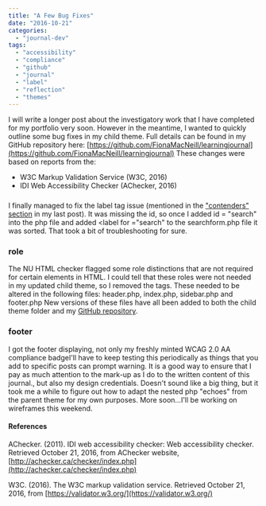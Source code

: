 ```yaml
---
title: "A Few Bug Fixes"
date: "2016-10-21"
categories: 
  - "journal-dev"
tags: 
  - "accessibility"
  - "compliance"
  - "github"
  - "journal"
  - "label"
  - "reflection"
  - "themes"
---
```


I will write a longer post about the investigatory work that I have completed for my portfolio very soon. However in the meantime, I wanted to quickly outline some bug fixes in my child theme. Full details can be found in my GitHub repository here: [https://github.com/FionaMacNeill/learningjournal](https://github.com/FionaMacNeill/learningjournal) These changes were based on reports from the:

- W3C Markup Validation Service (W3C, 2016)
- IDI Web Accessibility Checker (AChecker, 2016)

### <label>

I finally managed to fix the label tag issue (mentioned in the ["contenders" section](http://fionamacneill.co.uk/blog/2016/10/13/theme-testing/#contenders) in my last post). It was missing the id, so once I added id = "search" into the php file and added <label for ="search" to the searchform.php file it was sorted. That took a bit of troubleshooting for sure.

### role

The NU HTML checker flagged some role distinctions that are not required for certain elements in HTML. I could tell that these roles were not needed in my updated child theme, so I removed the tags. These needed to be altered in the following files: header.php, index.php, sidebar.php and footer.php New versions of these files have all been added to both the child theme folder and my [GitHub repository](https://github.com/FionaMacNeill/learningjournal).

### footer

I got the footer displaying, not only my freshly minted WCAG 2.0 AA compliance badge<fn>I'll have to keep testing this periodically as things that you add to specific posts can prompt warning. It is a good way to ensure that I pay as much attention to the mark-up as I do to the written content of this journal.</fn>, but also my design credentials. Doesn't sound like a big thing, but it took me a while to figure out how to adapt the nested php "echoes" from the parent theme for my own purposes. More soon...I'll be working on wireframes this weekend.

#### References

AChecker. (2011). IDI web accessibility checker: Web accessibility checker. Retrieved October 21, 2016, from AChecker website, [http://achecker.ca/checker/index.php](http://achecker.ca/checker/index.php)

W3C. (2016). The W3C markup validation service. Retrieved October 21, 2016, from [https://validator.w3.org/](https://validator.w3.org/)
